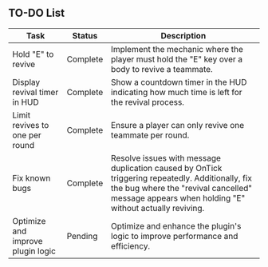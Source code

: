 ## TO-DO List
| Task                          | Status     | Description                                                                                              |
|-------------------------------|------------|----------------------------------------------------------------------------------------------------------|
| Hold "E" to revive            | Complete   | Implement the mechanic where the player must hold the "E" key over a body to revive a teammate.          |
| Display revival timer in HUD  | Complete   | Show a countdown timer in the HUD indicating how much time is left for the revival process.              |
| Limit revives to one per round| Complete   | Ensure a player can only revive one teammate per round.                                                  |
| Fix known bugs                | Complete   | Resolve issues with message duplication caused by OnTick triggering repeatedly. Additionally, fix the bug where the "revival cancelled" message appears when holding "E" without actually reviving. |
| Optimize and improve plugin logic | Pending | Optimize and enhance the plugin's logic to improve performance and efficiency.                           |